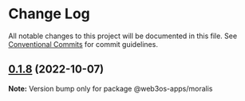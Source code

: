 # Change Log

All notable changes to this project will be documented in this file.
See [Conventional Commits](https://conventionalcommits.org) for commit guidelines.

## [0.1.8](https://github.com/web3os-org/web3os-apps/compare/@web3os-apps/moralis@0.1.3...@web3os-apps/moralis@0.1.8) (2022-10-07)

**Note:** Version bump only for package @web3os-apps/moralis
